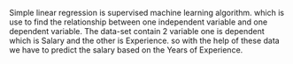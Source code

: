 Simple linear regression is supervised machine learning algorithm. which is use to find the relationship between one independent variable and one dependent variable. The data-set contain 2 variable one is dependent which is Salary and the other is Experience. so with the help of these data we have to predict the salary based on the Years of Experience.
